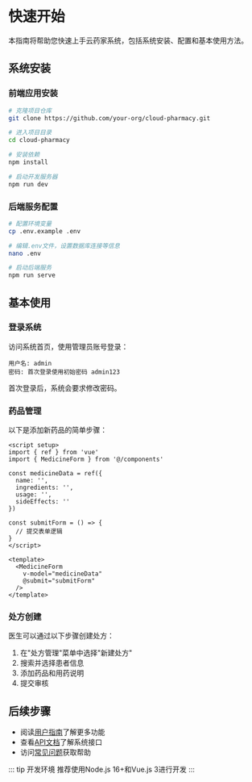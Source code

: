 # 快速开始

本指南将帮助您快速上手云药家系统，包括系统安装、配置和基本使用方法。

## 系统安装

### 前端应用安装

```bash
# 克隆项目仓库
git clone https://github.com/your-org/cloud-pharmacy.git

# 进入项目目录
cd cloud-pharmacy

# 安装依赖
npm install

# 启动开发服务器
npm run dev
```

### 后端服务配置

```bash
# 配置环境变量
cp .env.example .env

# 编辑.env文件，设置数据库连接等信息
nano .env

# 启动后端服务
npm run serve
```

## 基本使用

### 登录系统

访问系统首页，使用管理员账号登录：

```
用户名: admin
密码: 首次登录使用初始密码 admin123
```

首次登录后，系统会要求修改密码。

### 药品管理

以下是添加新药品的简单步骤：

```vue
<script setup>
import { ref } from 'vue'
import { MedicineForm } from '@/components'

const medicineData = ref({
  name: '',
  ingredients: '',
  usage: '',
  sideEffects: ''
})

const submitForm = () => {
  // 提交表单逻辑
}
</script>

<template>
  <MedicineForm 
    v-model="medicineData" 
    @submit="submitForm" 
  />
</template>
```

### 处方创建

医生可以通过以下步骤创建处方：

1. 在"处方管理"菜单中选择"新建处方"
2. 搜索并选择患者信息
3. 添加药品和用药说明
4. 提交审核

## 后续步骤

- 阅读[用户指南](user-guide.html)了解更多功能
- 查看[API文档](../api/index.html)了解系统接口
- 访问[常见问题](faq.html)获取帮助

::: tip 开发环境
推荐使用Node.js 16+和Vue.js 3进行开发
::: 